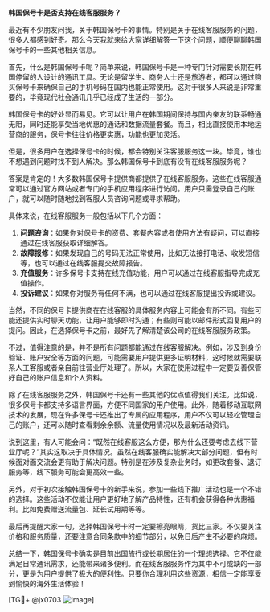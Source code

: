 **韩国保号卡是否支持在线客服服务？**

最近有不少朋友问我，关于韩国保号卡的事情。特别是关于在线客服服务的问题，很多人都感到好奇。那么今天我就来给大家详细解答一下这个问题，顺便聊聊韩国保号卡的一些其他相关信息。

首先，什么是韩国保号卡呢？简单来说，韩国保号卡是一种专门针对需要长期在韩国停留的人设计的通讯工具。无论是留学生、商务人士还是旅游者，都可以通过购买保号卡来确保自己的手机号码在国内也能正常使用。这对于很多人来说是非常重要的，毕竟现代社会通讯几乎已经成了生活的一部分。

韩国保号卡的好处显而易见。它可以让用户在韩国期间保持与国内亲友的联系畅通无阻，同时还能享受当地优惠的通话和数据流量套餐。而且，相比直接使用本地运营商的服务，保号卡往往价格更实惠，功能也更加灵活。

但是，很多用户在选择保号卡的时候，都会特别关注客服服务这一块。毕竟，谁也不想遇到问题时找不到人解决。那么韩国保号卡到底有没有在线客服服务呢？

答案是肯定的！大多数韩国保号卡提供商都提供了在线客服服务。这些在线客服通常可以通过官方网站或者专门的手机应用程序进行访问。用户只需登录自己的账户，就可以随时随地找到客服人员咨询问题或寻求帮助。

具体来说，在线客服服务一般包括以下几个方面：

1. **问题咨询**：如果你对保号卡的资费、套餐内容或者使用方法有疑问，可以直接通过在线客服获取详细解答。
2. **故障报修**：如果发现自己的号码无法正常使用，比如无法接打电话、收发短信等，也可以通过在线客服提交故障报告。
3. **充值服务**：许多保号卡支持在线充值功能，用户可以通过在线客服指导完成充值操作。
4. **投诉建议**：如果你对服务有任何不满，也可以通过在线客服提出投诉或建议。

当然，不同的保号卡提供商在在线客服的具体服务内容上可能会有所不同。有些可能还提供实时聊天功能，让用户能够即时沟通；有些则可能以邮件形式回复用户的提问。因此，在选择保号卡之前，最好先了解清楚该公司的在线客服服务政策。

不过，值得注意的是，并不是所有问题都能通过在线客服解决。例如，涉及到身份验证、账户安全等方面的问题，可能需要用户提供更多证明材料，这时候就需要联系人工客服或者亲自前往营业厅处理了。所以，大家在使用过程中一定要妥善保管好自己的账户信息和个人资料。

除了在线客服服务之外，韩国保号卡还有一些其他的优点值得我们关注。比如说，很多保号卡都支持多语言界面，方便不同国家的用户使用。此外，随着移动互联网技术的发展，现在许多保号卡还推出了专属的应用程序，用户不仅可以轻松管理自己的账户，还可以随时查看剩余余额、流量使用情况以及最新活动资讯。

说到这里，有人可能会问：“既然在线客服这么方便，那为什么还要考虑去线下营业厅呢？”其实这取决于具体情况。虽然在线客服确实能解决大部分问题，但有时候面对面交流会更有助于解决问题。特别是在涉及复杂业务时，如更改套餐、退订服务等，线下服务可能会更高效一些。

另外，对于初次接触韩国保号卡的新手来说，参加一些线下推广活动也是一个不错的选择。这些活动不仅能让用户更好地了解产品特性，还有机会获得各种优惠福利。比如免费赠送流量包、延长试用期等等。

最后再提醒大家一句，选择韩国保号卡时一定要擦亮眼睛，货比三家。不仅要关注价格和服务质量，还要注意合同条款中的细节部分，以免日后产生不必要的麻烦。

总结一下，韩国保号卡确实是目前出国旅行或长期居住的一个理想选择。它不仅能满足日常通讯需求，还能带来诸多便利。而在线客服服务作为其中不可或缺的一部分，更是为用户提供了极大的便利性。只要你合理利用这些资源，相信一定能享受到愉快的海外生活体验！

[TG💪+ @jx0703 ![Image](https://github.com/user-attachments/assets/dbca1d08-cadb-493c-b0ec-ad6f7a83f270)]